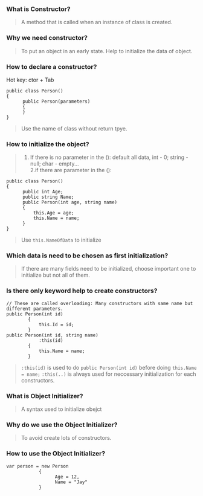 ### What is Constructor?
>A method that is called when an instance of class is created.

### Why we need constructor?
>To put an object in an early state. 
>Help to initialize the data of object.

### How to declare a constructor?
Hot key: ctor + Tab  
```
public class Person()
{
      public Person(parameters)
      {
      }
}
```
>Use the name of class without return tpye.

### How to initialize the object?
>1. If there is no parameter in the (): default all data, int - 0; string - null; char - empty...  
>2.if there are parameter in the ():  
```
public class Person()
{
      public int Age;
      public string Name;
      public Person(int age, string name)
      {
          this.Age = age;
          this.Name = name;
      }
}
```
>Use `this.NameOfData` to initialize 

### Which data is need to be chosen as first initialization?
>If there are many fields need to be initialized, choose important one to initialize but not all of them.

### Is there only keyword help to create constructors?
```
// These are called overloading: Many constructors with same name but different parameters.
public Person(int id)
        {
            this.Id = id;
        }
public Person(int id, string name)
            :this(id)
        {
            this.Name = name;
        }
```
>`:this(id)` is used to do `public Person(int id)` before doing `this.Name = name;` 
>`:this(..)` is always used for neccessary initialization for each constructors.

### What is Object Initializer?
>A syntax used to initialize obejct

### Why do we use the Object Initializer?
> To avoid create lots of constructors.

### How to use the Object Initializer?
```
var person = new Person
            {
                  Age = 12,
                  Name = "Jay"
            }
```
